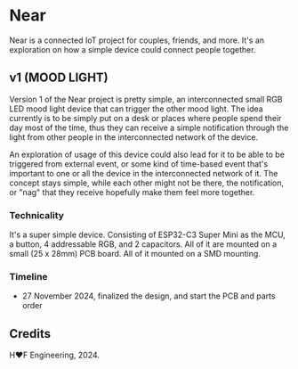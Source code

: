 # Near

Near is a connected IoT project for couples, friends, and more. It's an exploration on how a simple device could connect people together.

## v1 (MOOD LIGHT)

Version 1 of the Near project is pretty simple, an interconnected small RGB LED mood light device that can trigger the other mood light.
The idea currently is to be simply put on a desk or places where people spend their day most of the time, thus they can receive a simple
notification through the light from other people in the interconnected network of the device.

An exploration of usage of this device could also lead for it to be able to be triggered from external event, or some kind of time-based
event that's important to one or all the device in the interconnected network of it. The concept stays simple, while each other might not
be there, the notification, or "nag" that they receive hopefully make them feel more together.

### Technicality

It's a super simple device. Consisting of ESP32-C3 Super Mini as the MCU, a button, 4 addressable RGB, and 2 capacitors. All of it are mounted on
a small (25 x 28mm) PCB board. All of it mounted on a SMD mounting.

### Timeline

- 27 November 2024, finalized the design, and start the PCB and parts order

## Credits

H❤️F Engineering, 2024.

